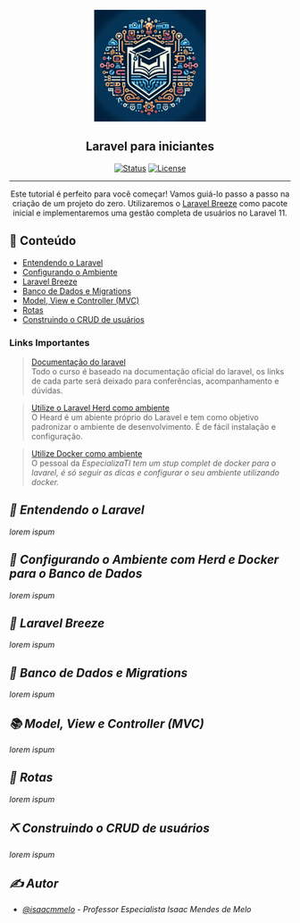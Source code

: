 <p align="center">
 <img width=200px height=200px src="readmeImages/LogoIsaac.jpeg" alt="Prof. Isaac mendes">
</p>
<h2 align="center">Laravel para iniciantes</h2>

<div align="center">

[![Status](https://img.shields.io/badge/status-active-success.svg)](#)
[![License](https://img.shields.io/badge/license-MIT-blue.svg)](#)

</div>

---

<p align="center"> Este tutorial é perfeito para você começar! Vamos guiá-lo passo a passo na criação de um projeto do zero. Utilizaremos o <a href='https://herd.laravel.com/windows'>Laravel Breeze</a> como pacote inicial e implementaremos uma gestão completa de usuários no Laravel 11.
    <br> 
</p>

## 📝 Conteúdo

- [Entendendo o Laravel](#laravel)
- [Configurando o Ambiente](#ambiente)
- [Laravel Breeze](#breeze)
- [Banco de Dados e Migrations](#migrations)
- [Model, View e Controller (MVC)](#mvc)
- [Rotas](#routes)
- [Construindo o CRUD de usuários](#crud)

### Links Importantes
>[Documentação do laravel](https://laravel.com/docs/11.x)
 <br/> Todo o curso é baseado na documentação oficial do laravel, os links de cada parte será deixado para conferências, acompanhamento e dúvidas.

>[Utilize o Laravel Herd como ambiente](https://herd.laravel.com/windows)
 <br/> O Heard é um abiente próprio do Laravel e tem como objetivo padronizar o ambiente de desenvolvimento. É de fácil instalação e configuração.

>[Utilize Docker como ambiente](https://github.com/especializati/setup-docker-laravel)
 <br/> O pessoal da <i>EspecializaTI<i> tem um stup complet de docker para o lavarel, é só seguir as dicas e configurar o seu ambiente utilizando docker.

## 🧐 Entendendo o Laravel <a name = "laravel"></a>

lorem ispum

## 🔧 Configurando o Ambiente com Herd e Docker para o Banco de Dados<a name = "ambiente"></a>

lorem ispum

## 🔏 Laravel Breeze <a name = "breeze"></a>

lorem ispum

## 💽 Banco de Dados e Migrations <a name="usage"></a>

lorem ispum

## 📚 Model, View e Controller (MVC) <a name = "mvc"></a>

lorem ispum

## 🚅 Rotas <a name = "routes"></a>

lorem ispum

## ⛏️ Construindo o CRUD de usuários <a name = "crud"></a>

lorem ispum

## ✍️ Autor

- [@isaacmmelo](https://github.com/isaacmmelo) - Professor Especialista Isaac Mendes de Melo